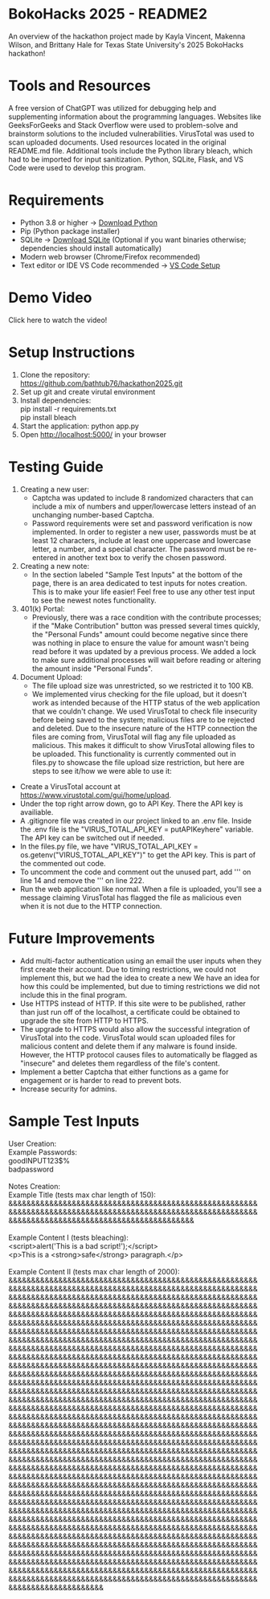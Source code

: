 ﻿# BokoHacks 2025 - README2
An overview of the hackathon project made by Kayla Vincent, Makenna Wilson, and Brittany Hale for Texas State University's 2025 BokoHacks hackathon!
# Tools and Resources
A free version of ChatGPT was utilized for debugging help and supplementing information about the programming languages. Websites like GeeksForGeeks and Stack Overflow were used to problem-solve and brainstorm solutions to the included vulnerabilities. VirusTotal was used to scan uploaded documents. Used resources located in the original README.md file. Additional tools include the Python library bleach, which had to be imported for input sanitization. Python, SQLite, Flask, and VS Code were used to develop this program.
# Requirements
- Python 3.8 or higher → <a href="https://www.python.org/downloads/">Download Python</a>
- Pip (Python package installer)
- SQLite → <a href="https://www.sqlite.org/download.html">Download SQLite</a> (Optional if you want binaries otherwise; dependencies should install automatically)
- Modern web browser (Chrome/Firefox recommended)
- Text editor or IDE VS Code recommended → <a href="https://code.visualstudio.com/docs/python/environments">VS Code Setup</a>
# Demo Video 
Click here to watch the video!
# Setup Instructions
1. Clone the repository:<br>
https://github.com/bathtub76/hackathon2025.git
2. Set up git and create virutal environment
3. Install dependencies:<br>
pip install -r requirements.txt<br>
pip install bleach
4. Start the application:
python app.py
5. Open <a href="http://localhost:5000/">http://localhost:5000/</a> in your browser
# Testing Guide
1. Creating a new user:
   - Captcha was updated to include 8 randomized characters that can include a mix of numbers and upper/lowercase letters instead of an unchanging number-based Captcha.
   - Password requirements were set and password verification is now implemented. In order to register a new user, passwords must be at least 12 characters, include at least one uppercase and lowercase letter, a number, and a special character. The password must be re-entered in another text box to verify the chosen password.<br>
2. Creating a new note:
   - In the section labeled "Sample Test Inputs" at the bottom of the page, there is an area dedicated to test inputs for notes creation. This is to make your life easier! Feel free to use any other test input to see the newest notes functionality.<br>     
3. 401(k) Portal:
   - Previously, there was a race condition with the contribute processes; if the "Make Contribution" button was pressed several times quickly, the "Personal Funds" amount could become negative since there was nothing in place to ensure the value for amount wasn't being read before it was updated by a previous process. We added a lock to make sure additional processes will wait before reading or altering the amount inside "Personal Funds".<br>     
4. Document Upload:
   - The file upload size was unrestricted, so we restricted it to 100 KB.
   - We implemented virus checking for the file upload, but it doesn't work as intended because of the HTTP status of the web application that we couldn't change. We used VirusTotal to check file insecurity before being saved to the system; malicious files are to be rejected and deleted. Due to the insecure nature of the HTTP connection the files are coming from, VirusTotal will flag any file uploaded as malicious. This makes it difficult to show VirusTotal allowing files to be uploaded. This functionality is currently commented out in files.py to showcase the file upload size restriction, but here are steps to see it/how we were able to use it:     
  * Create a VirusTotal account at https://www.virustotal.com/gui/home/upload.
  * Under the top right arrow down, go to API Key. There the API key is availiable.
  * A .gitignore file was created in our project linked to an .env file. Inside the .env file is the "VIRUS_TOTAL_API_KEY = putAPIKeyhere" variable. The API key can be switched out if needed.
  * In the files.py file, we have "VIRUS_TOTAL_API_KEY = os.getenv("VIRUS_TOTAL_API_KEY")" to get the API key. This is part of the commented out code.
  * To uncomment the code and comment out the unused part, add ''' on line 14 and remove the ''' on line 222.
  * Run the web application like normal. When a file is uploaded, you'll see a message claiming VirusTotal has flagged the file as malicious even when it is not due to the HTTP connection.
# Future Improvements
- Add multi-factor authentication using an email the user inputs when they first create their account. Due to timing restrictions, we could not implement this, but we had the idea to create a new We have an idea for how this could be implemented, but due to timing restrictions we did not include this in the final program.
- Use HTTPS instead of HTTP. If this site were to be published, rather than just run off of the localhost, a certificate could be obtained to upgrade the site from HTTP to HTTPS.
- The upgrade to HTTPS would also allow the successful integration of VirusTotal into the code. VirusTotal would scan uploaded files for malicious content and delete them if any malware is found inside. However, the HTTP protocol causes files to automatically be flagged as "insecure" and deletes them regardless of the file's content.
- Implement a better Captcha that either functions as a game for engagement or is harder to read to prevent bots.
- Increase security for admins. 
# Sample Test Inputs
User Creation:<br>
Example Passwords:<br>
goodINPUT123$%<br>
badpassword<br><br>
Notes Creation:<br>
Example Title (tests max char length of 150): &&&&&&&&&&&&&&&&&&&&&&&&&&&&&&&&&&&&&&&&&&&&&&&&&&&&&&&&&&&&&&&&&&&&&&&&&&&&&&&&&&&&&&&&&&&&&&&&&&&&&&&&&&&&&&&&&&&&&&&&&&&&&&&&&&&&&&&&&&&&&&&&&&&&&&&<br><br>
Example Content I (tests bleaching):<br>
&lt;script&gt;alert(&#39;This is a bad script!&#39;);&lt;/script&gt;<br>
&lt;p&gt;This is a &lt;strong&gt;safe&lt;/strong&gt; paragraph.&lt;/p&gt;<br><br>
Example Content II (tests max char length of 2000):
&&&&&&&&&&&&&&&&&&&&&&&&&&&&&&&&&&&&&&&&&&&&&&&&&&&&&&&&&&&&&&&&&&&&&&&&&&&&&&&&&&&&&&&&&&&&&&&&&&&&&&&&&&&&&&&&&&&&&&&&&&&&&&&&&&&&&&&&&&&&&&&&&&&&&&&&&&&&&&&&&&&&&&&&&&&&&&&&&&&&&&&&&&&&&&&&&&&&&&&&&&&&&&&&&&&&&&&&&&&&&&&&&&&&&&&&&&&&&&&&&&&&&&&&&&&&&&&&&&&&&&&&&&&&&&&&&&&&&&&&&&&&&&&&&&&&&&&&&&&&&&&&&&&&&&&&&&&&&&&&&&&&&&&&&&&&&&&&&&&&&&&&&&&&&&&&&&&&&&&&&&&&&&&&&&&&&&&&&&&&&&&&&&&&&&&&&&&&&&&&&&&&&&&&&&&&&&&&&&&&&&&&&&&&&&&&&&&&&&&&&&&&&&&&&&&&&&&&&&&&&&&&&&&&&&&&&&&&&&&&&&&&&&&&&&&&&&&&&&&&&&&&&&&&&&&&&&&&&&&&&&&&&&&&&&&&&&&&&&&&&&&&&&&&&&&&&&&&&&&&&&&&&&&&&&&&&&&&&&&&&&&&&&&&&&&&&&&&&&&&&&&&&&&&&&&&&&&&&&&&&&&&&&&&&&&&&&&&&&&&&&&&&&&&&&&&&&&&&&&&&&&&&&&&&&&&&&&&&&&&&&&&&&&&&&&&&&&&&&&&&&&&&&&&&&&&&&&&&&&&&&&&&&&&&&&&&&&&&&&&&&&&&&&&&&&&&&&&&&&&&&&&&&&&&&&&&&&&&&&&&&&&&&&&&&&&&&&&&&&&&&&&&&&&&&&&&&&&&&&&&&&&&&&&&&&&&&&&&&&&&&&&&&&&&&&&&&&&&&&&&&&&&&&&&&&&&&&&&&&&&&&&&&&&&&&&&&&&&&&&&&&&&&&&&&&&&&&&&&&&&&&&&&&&&&&&&&&&&&&&&&&&&&&&&&&&&&&&&&&&&&&&&&&&&&&&&&&&&&&&&&&&&&&&&&&&&&&&&&&&&&&&&&&&&&&&&&&&&&&&&&&&&&&&&&&&&&&&&&&&&&&&&&&&&&&&&&&&&&&&&&&&&&&&&&&&&&&&&&&&&&&&&&&&&&&&&&&&&&&&&&&&&&&&&&&&&&&&&&&&&&&&&&&&&&&&&&&&&&&&&&&&&&&&&&&&&&&&&&&&&&&&&&&&&&&&&&&&&&&&&&&&&&&&&&&&&&&&&&&&&&&&&&&&&&&&&&&&&&&&&&&&&&&&&&&&&&&&&&&&&&&&&&&&&&&&&&&&&&&&&&&&&&&&&&&&&&&&&&&&&&&&&&&&&&&&&&&&&&&&&&&&&&&&&&&&&&&&&&&&&&&&&&&&&&&&&&&&&&&&&&&&&&&&&&&&&&&&&&&&&&&&&&&&&&&&&&&&&&&&&&&&&&&&&&&&&&&&&&&&&&&&&&&&&&&&&&&&&&&&&&&&&&&&&&&&&&&&&&&&&&&&&&&&&&&&&&&&&&&&&&&&&&&&&&&&&&&&&&&&&&&&&&&&&&&&&&&&&&&&&&&&&&&&&&&&&&&&&&&&&&&&&&&&&&&&&&&&&&&&&&&&&&&&&&&&&&&&&&&&&&&&&&&&&&&&&&&&&&&&&&&&&&&&&&&&&&&&&&&&&&&&&&&&&&&&&&&&&&&&&&&&&&&&&&&&&&&&&&&&&&&&&&&&&&&&&&&&&&&&&&&&&&&&&&&&&&&&&&&&&&&&&&&&&&&&&&&&&&&&&&&&&&&&&&&&&&&&&&&&&&&&&&&&&&&&&&&&&&&&&&&&&&&&&&&&&&&&&&&&&&&&&&&&&&&&&&&&&&&&&&&&&&&&&&&&&&&&&&&&&&&&&&&&&&&&&&&&&&&&&&&&&&&&&&&&&&&&&&&&&&&&&&&&&&&&&&&&&&&&&&&&&&&&&&&&&&&&&&&&&&&&&&&&&&&&&&&&&&&&&&&&&&&&&&&&&&&&&&&&&&&&&&&&&&&&&&&&&&&&&&&&&&&&&&&&&&&&&&&&&&&&&&&&&&&&&&&&&&&&&&&&&&&&&&&&&&&&&&&&&
